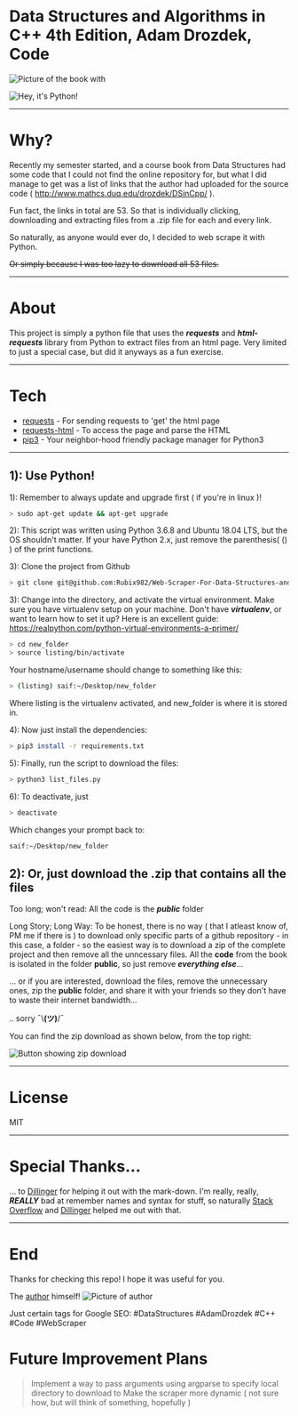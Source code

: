 # Data Structures and Algorithms in C++ 4th Edition, Adam Drozdek, Code
![Picture of the book](https://images-na.ssl-images-amazon.com/images/I/51q5Zu5XsNL._SX402_BO1,204,203,200_.jpg) 
with

![Hey, it's Python!](https://www.python.org/static/img/python-logo.png)

---
# Why?

Recently my semester started, and a course book from Data Structures had some code that I could not find the online repository for, but what I did manage to get was a list of links that the author had uploaded for the source code ( http://www.mathcs.duq.edu/drozdek/DSinCpp/ ).

Fun fact, the links in total are 53. So that is individually clicking, downloading and extracting files from a .zip file for each and every link.

So naturally, as anyone would ever do, I decided to web scrape it with Python.

~~Or simply because I was too lazy to download all 53 files.~~

---
# About

This project is simply a python file that uses the _**requests**_ and _**html-requests**_ library from Python to extract files from an html page. Very limited to just a special case, but did it anyways as a fun exercise.

---
# Tech
    
* [requests] - For sending requests to 'get' the html page 
* [requests-html] - To access the page and parse the HTML
* [pip3] - Your neighbor-hood friendly package manager for Python3

---
## 1): Use Python!

1): Remember to always update and upgrade first ( if you're in linux )!

```sh
> sudo apt-get update && apt-get upgrade
```
2): This script was written using Python 3.6.8 and Ubuntu 18.04 LTS, but the OS shouldn't matter. If your have Python 2.x, just remove the parenthesis( () ) of the print functions.

3): Clone the project from Github
```sh
> git clone git@github.com:Rubix982/Web-Scraper-For-Data-Structures-and-Algorithms-in-C-by-Adam-Drozdek.git
```

3): Change into the directory, and activate the virtual environment. Make sure you have virtualenv setup on your machine. Don't have _**virtualenv**_, or want to learn how to set it up? Here is an excellent guide: https://realpython.com/python-virtual-environments-a-primer/

```sh
> cd new_folder
> source listing/bin/activate
```

Your hostname/username should change to something like this:

```sh
> (listing) saif:~/Desktop/new_folder
```

Where listing is the virtualenv activated, and new_folder is where it is stored in.

4): Now just install the dependencies:

```sh
> pip3 install -r requirements.txt
```
5): Finally, run the script to download the files:

```sh
> python3 list_files.py
```

6): To deactivate, just

```sh
> deactivate
```

Which changes your prompt back to:

```sh
saif:~/Desktop/new_folder
```

## 2): Or, just download the .zip that contains all the files

Too long; won't read: All the code is the _**public**_ folder

Long Story; Long Way: To be honest, there is no way ( that I atleast know of, PM me if there is ) to download only specific parts of a github repository - in this case, a folder - so the easiest way is to download a zip of the complete project and then remove all the unncessary files. All the **code** from the book is isolated in the folder __public__, so just remove _**everything else**_...

... or if you are interested, download the files, remove the unnecessary ones, zip the **public** folder, and share it with your friends so they don't have to waste their internet bandwidth...

.. sorry ¯\\__(ツ)__/¯ 

You can find the zip download as shown below, from the top right:

![Button showing zip download](https://github.com/Rubix982/Web-Scraper-For-Data-Structures-and-Algorithms-in-C-by-Adam-Drozdek/blob/master/img/downloadzip.png)

---
# License

MIT

---
# Special Thanks...

... to [Dillinger] for helping it out with the mark-down. I'm really, really, _**REALLY**_ bad at remember names and syntax for stuff, so naturally [Stack Overflow] and [Dillinger] helped me out with that.

---
# End
Thanks for checking this repo! I hope it was useful for you.

The [author] himself!
![Picture of author](http://www.mathcs.duq.edu/pics/drozdek2.jpg)

Just certain tags for Google SEO: #DataStructures #AdamDrozdek #C++ #Code #WebScraper

   [requests]: <https://2.python-requests.org/en/master/>
   [requests-html]: <https://html.python-requests.org/>
   [pip3]: <https://pip.pypa.io/en/stable/>
   [Dillinger]: <https://dillinger.io/>
   [Stack Overflow]: <https://stackoverflow.com/questions/50837798/how-create-md-file-with-python>
   [Picture of Author]: <http://www.mathcs.duq.edu/pics/drozdek2.jpg>
   [author]: <http://www.mathcs.duq.edu/drozdek/>

# Future Improvement Plans

> Implement a way to pass arguments using argparse to specify local directory to download to
> Make the scraper more dynamic ( not sure how, but will think of something, hopefully )